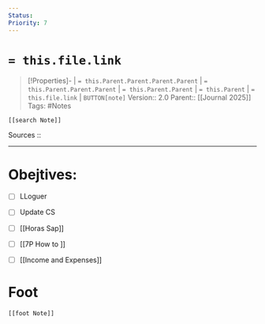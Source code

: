 ```yaml
---
Status: 
Priority: 7
---
```

# `= this.file.link`
>[!Properties]- | `= this.Parent.Parent.Parent.Parent` |  `= this.Parent.Parent.Parent` | `= this.Parent.Parent` | `= this.Parent` | `= this.file.link` | `BUTTON[note]` 
>Version:: 2.0
>Parent:: [[Journal 2025]]
>Tags: #Notes 
```meta-bind-embed
[[search Note]]
```
Sources :: 
***
# Obejtives:


- [ ] LLoguer
- [ ] Update CS
- [ ] [[Horas Sap]]
- [ ] [[7P How to ]]
- [ ] [[Income and Expenses]]







# Foot
```meta-bind-embed
[[foot Note]]
```